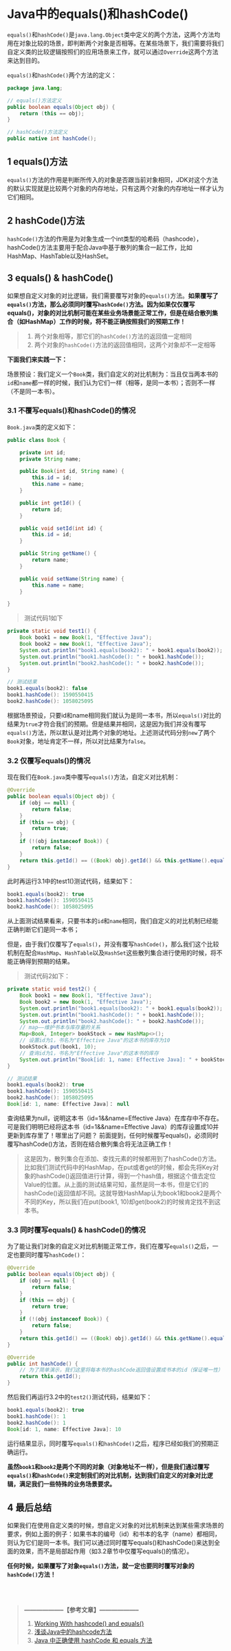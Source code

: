 # Java中的equals()和hashCode()

`equals()`和`hashCode()`是`java.lang.Object`类中定义的两个方法，这两个方法均用在对象比较的场景，即判断两个对象是否相等。在某些场景下，我们需要将我们自定义类的比较逻辑按照们的应用场景来工作，就可以通过`Override`这两个方法来达到目的。

`equals()`和`hashCode()`两个方法的定义：

```java
package java.lang;

// equals()方法定义
public boolean equals(Object obj) {
    return (this == obj);
}

// hashCode()方法定义
public native int hashCode();
```

## 1 equals()方法

`equals()`方法的作用是判断所传入的对象是否跟当前对象相同，JDK对这个方法的默认实现就是比较两个对象的内存地址，只有这两个对象的内存地址一样才认为它们相同。

## 2 hashCode()方法

`hashCode()`方法的作用是为对象生成一个int类型的哈希码（hashcode），hashCode()方法主要用于配合Java中基于散列的集合一起工作，比如HashMap、HashTable以及HashSet。

## 3 equals() & hashCode()

如果想自定义对象的对比逻辑，我们需要覆写对象的`equals()`方法。**如果覆写了`equals()`方法，那么必须同时覆写`hashCode()`方法。因为如果仅仅覆写equals()，对象的对比机制可能在某些业务场景能正常工作，但是在结合散列集合（如HashMap）工作的时候，将不能正确按照我们的预期工作！**

>1. 两个对象相等，那它们的`hashCode()`方法的返回值一定相同
>2. 两个对象的`hashCode()`方法的返回值相同，这两个对象却不一定相等

**下面我们来实践一下：**

场景预设：我们定义一个`Book`类，我们自定义的对比机制为：当且仅当两本书的`id`和`name`都一样的时候，我们认为它们一样（相等，是同一本书）；否则不一样（不是同一本书）。

### 3.1 不覆写equals()和hashCode()的情况

`Book.java`类的定义如下：

```java
public class Book {

    private int id;
    private String name;

    public Book(int id, String name) {
        this.id = id;
        this.name = name;
    }

    public int getId() {
        return id;
    }

    public void setId(int id) {
        this.id = id;
    }

    public String getName() {
        return name;
    }

    public void setName(String name) {
        this.name = name;
    }

}
```

> 测试代码1如下

```java
private static void test1() {
    Book book1 = new Book(1, "Effective Java");
    Book book2 = new Book(1, "Effective Java");
    System.out.println("book1.equals(book2): " + book1.equals(book2));
    System.out.println("book1.hashCode(): " + book1.hashCode());
    System.out.println("book2.hashCode(): " + book2.hashCode());
}

// 测试结果
book1.equals(book2): false
book1.hashCode(): 1590550415
book2.hashCode(): 1058025095
```

根据场景预设，只要id和name相同我们就认为是同一本书，所以`equals()`对比的结果为`true`才符合我们的预期。但是结果并相同，这是因为我们并没有覆写`equals()`方法，所以默认是对比两个对象的地址。上述测试代码分别`new`了两个`Book`对象，地址肯定不一样，所以对比结果为`false`。

### 3.2 仅覆写equals()的情况

现在我们在`Book.java`类中覆写`equals()`方法，自定义对比机制：

```java
@Override
public boolean equals(Object obj) {
    if (obj == null) {
        return false;
    }
    if (this == obj) {
        return true;
    }
    if (!(obj instanceof Book)) {
        return false;
    }
    return this.getId() == ((Book) obj).getId() && this.getName().equals(((Book) obj).getName());
}
```

此时再运行3.1中的test1()测试代码，结果如下：
```java
book1.equals(book2): true
book1.hashCode(): 1590550415
book2.hashCode(): 1058025095
```

从上面测试结果看来，只要书本的`id`和`name`相同，我们自定义的对比机制已经能正确判断它们是同一本书；

但是，由于我们仅覆写了`equals()`，并没有覆写`hashCode()`，那么我们这个比较机制在配合`HashMap`、`HashTable`以及`HashSet`这些散列集合进行使用的时候，将不能正确得到预期的结果。

>测试代码2如下：

```java
private static void test2() {
    Book book1 = new Book(1, "Effective Java");
    Book book2 = new Book(1, "Effective Java");
    System.out.println("book1.equals(book2): " + book1.equals(book2));
    System.out.println("book1.hashCode(): " + book1.hashCode());
    System.out.println("book2.hashCode(): " + book2.hashCode());
    // map——维护书本与库存量的关系
    Map<Book, Integer> bookStock = new HashMap<>();
    // 设置id为1，书名为"Effective Java"的这本书的库存为10
    bookStock.put(book1, 10);
    // 查询id为1，书名为"Effective Java"的这本书的库存
    System.out.println("Book[id: 1, name: Effective Java]: " + bookStock.get(book2));
}

// 测试结果
book1.equals(book2): true
book1.hashCode(): 1590550415
book2.hashCode(): 1058025095
Book[id: 1, name: Effective Java]： null
```

查询结果为null，说明这本书（id=1&&name=Effective Java）在库存中不存在。可是我们明明已经将这本书（id=1&&name=Effective Java）的库存设置成10并更新到库存里了！哪里出了问题？
前面提到，任何时候覆写equals()，必须同时覆写hashCode()方法，否则在结合散列集合将无法正确工作！

>这是因为，散列集合在添加、查找元素的时候都用到了hashCode()方法。比如我们测试代码中的HashMap，在put或者get的时候，都会先将Key对象的hashCode()返回值进行计算，得到一个hash值，根据这个值去定位Value的位置。从上面的测试结果可知，虽然是同一本书，但是它们的hashCode()返回值却不同。这就导致HashMap认为book1和book2是两个不同的Key，所以我们在put(book1, 10)却get(book2)的时候肯定找不到这本书。

### 3.3 同时覆写equals() & hashCode()的情况

为了能让我们对象的自定义对比机制能正常工作，我们在覆写`equals()`之后，一定也要同时覆写`hashCode()`：

```java
@Override
public boolean equals(Object obj) {
    if (obj == null) {
        return false;
    }
    if (this == obj) {
        return true;
    }
    if (!(obj instanceof Book)) {
        return false;
    }
    return this.getId() == ((Book) obj).getId() && this.getName().equals(((Book) obj).getName());
}

@Override
public int hashCode() {
    // 为了简单演示，我们这里将每本书的hashCode返回值设置成书本的id（保证唯一性）
    return this.getId();
}
```

然后我们再运行3.2中的`test2()`测试代码，结果如下：

```java
book1.equals(book2): true
book1.hashCode(): 1
book2.hashCode(): 1
Book[id: 1, name: Effective Java]: 10
```

运行结果显示，同时覆写`equals()`和`hashCode()`之后，程序已经如我们的预期正确运行。

**虽然`book1`和`book2`是两个不同的对象（对象地址不一样），但是我们通过覆写`equals()`和`hashCode()`来定制我们的对比机制，达到我们自定义的对象对比逻辑，满足我们一些特殊的业务场景要求。**

## 4 最后总结

如果我们在使用自定义类的时候，想自定义对象的对比机制来达到某些需求场景的要求，例如上面的例子：如果书本的编号（id）和书本的名字（name）都相同，则认为它们是同一本书。我们可以通过同时覆写equals()和hashCode()来达到全面的效果，而不是局部起作用（如3.2章节中仅覆写equals()的情况）。

**任何时候，如果覆写了对象`equals()`方法，就一定也要同时覆写对象的`hashCode()`方法！**

<br /> <br />

>**——————–【参考文章】——————–**
>1. [Working With hashcode() and equals()](https://dzone.com/articles/working-with-hashcode-and-equals-in-java)
>2. [浅谈Java中的hashcode方法](https://www.cnblogs.com/dolphin0520/p/3681042.html)
>3. [Java 中正确使用 hashCode 和 equals 方法](https://www.oschina.net/question/82993_75533)